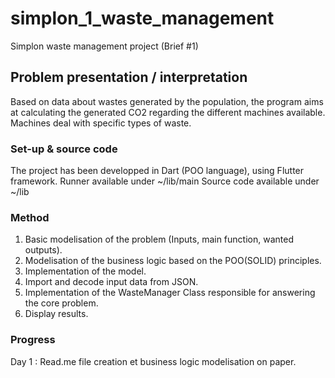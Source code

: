 # simplon_1_waste_management
Simplon waste management project (Brief #1)

## Problem presentation / interpretation
Based on data about wastes generated by the population, the program aims at calculating the generated CO2 regarding the different machines available. Machines deal with specific types of waste.

### Set-up & source code
The project has been developped in Dart (POO language), using Flutter framework.
Runner available under ~/lib/main
Source code available under ~/lib

### Method
1) Basic modelisation of the problem (Inputs, main function, wanted outputs).
2) Modelisation of the business logic based on the POO(SOLID) principles.
3) Implementation of the model.
4) Import and decode input data from JSON.
5) Implementation of the WasteManager Class responsible for answering the core problem.
6) Display results.

### Progress
Day 1 : Read.me file creation et business logic modelisation on paper.
